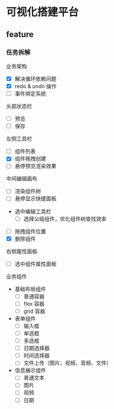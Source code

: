 # 可视化搭建平台

## feature

### 任务拆解

业务架构

- [x] 解决循环依赖问题
- [x] redo & undo 操作
- [ ] 事件绑定系统

头部状态栏

- [ ] 预览
- [ ] 保存

左侧工具栏

- [ ] 组件列表
- [x] 组件拖拽创建
- [ ] 悬停预览渲染效果

中间编辑画布

- [ ] 渲染组件树
- [ ] 悬停显示快捷面板
- 选中编辑工具栏
  - [ ] 选择父级组件，优化组件树查找效率
- [ ] 拖拽组件位置
- [x] 删除组件

右侧属性面板

- [ ] 选中组件属性面板

业务组件

- 基础布局组件
  - [ ] 普通容器
  - [ ] flex 容器
  - [ ] grid 容器
- 表单组件
  - [ ] 输入框
  - [ ] 单选框
  - [ ] 多选框
  - [ ] 日期选择器
  - [ ] 时间选择器
  - [ ] 文件上传（图片、视频、音频、文件）
- 信息展示组件
  - [ ] 普通文本
  - [ ] 图片
  - [ ] 视频
  - [ ] 日期
